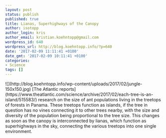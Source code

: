 ```yaml
---
layout: post
status: publish
published: true
title: Lianas, Superhighways of the Canopy
author: isotopp
author_login: kris
author_email: kristian.koehntopp@gmail.com
wordpress_id: 640
wordpress_url: http://blog.koehntopp.info/?p=640
date: '2017-02-09 11:11:41 +0100'
date_gmt: '2017-02-09 10:11:41 +0100'
categories:
- Science
tags: []
---
```

<p> ![](http://blog.koehntopp.info/wp-content/uploads/2017/02/jungle-150x150.jpg) [The Atlantic reports](https://www.theatlantic.com/science/archive/2017/02/each-tree-is-an-island/515583/) research on the size of ant populations living in the treetops of forests in Panama. These treetops function as islands, if the tree in question has no vines connecting it to other trees nearby, with the size and diversity of the population being proportional to the tree size. This changes as soon as the canopy is interconnected by lianas, which function as superhighways in the sky, connecting the various treetops into one single environment.</p>
